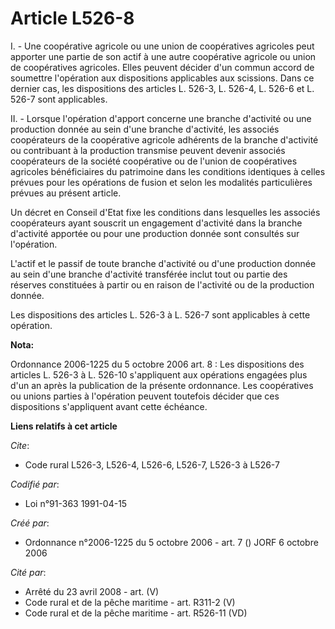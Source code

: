 # Article L526-8

I. - Une coopérative agricole ou une union de coopératives agricoles peut apporter une partie de son actif à une autre
coopérative agricole ou union de coopératives agricoles. Elles peuvent décider d'un commun accord de soumettre l'opération
aux dispositions applicables aux scissions. Dans ce dernier cas, les dispositions des articles L. 526-3, L. 526-4, L. 526-6
et L. 526-7 sont applicables.

II. - Lorsque l'opération d'apport concerne une branche d'activité ou une production donnée au sein d'une branche d'activité,
les associés coopérateurs de la coopérative agricole adhérents de la branche d'activité ou contribuant à la production
transmise peuvent devenir associés coopérateurs de la société coopérative ou de l'union de coopératives agricoles
bénéficiaires du patrimoine dans les conditions identiques à celles prévues pour les opérations de fusion et selon les
modalités particulières prévues au présent article.

Un décret en Conseil d'Etat fixe les conditions dans lesquelles les associés coopérateurs ayant souscrit un engagement
d'activité dans la branche d'activité apportée ou pour une production donnée sont consultés sur l'opération.

L'actif et le passif de toute branche d'activité ou d'une production donnée au sein d'une branche d'activité transférée
inclut tout ou partie des réserves constituées à partir ou en raison de l'activité ou de la production donnée.

Les dispositions des articles L. 526-3 à L. 526-7 sont applicables à cette opération.

**Nota:**

Ordonnance 2006-1225 du 5 octobre 2006 art. 8 : Les dispositions des articles L. 526-3 à L. 526-10 s'appliquent aux
opérations engagées plus d'un an après la publication de la présente ordonnance. Les coopératives ou unions parties à
l'opération peuvent toutefois décider que ces dispositions s'appliquent avant cette échéance.

**Liens relatifs à cet article**

_Cite_:

  - Code rural L526-3, L526-4, L526-6, L526-7, L526-3 à L526-7

_Codifié par_:

  - Loi n°91-363 1991-04-15

_Créé par_:

  - Ordonnance n°2006-1225 du 5 octobre 2006 - art. 7 () JORF 6 octobre 2006

_Cité par_:

  - Arrêté du 23 avril 2008 - art. (V)
  - Code rural et de la pêche maritime - art. R311-2 (V)
  - Code rural et de la pêche maritime - art. R526-11 (VD)

